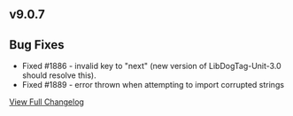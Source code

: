 
## v9.0.7
## Bug Fixes
* Fixed #1886 - invalid key to "next" (new version of LibDogTag-Unit-3.0 should resolve this).
* Fixed #1889 - error thrown when attempting to import corrupted strings


[View Full Changelog](https://github.com/ascott18/TellMeWhen/blob/ad3b711724257ab4a37b8b7a9e1f16122370496b/CHANGELOG.md)
